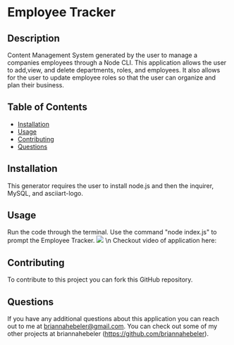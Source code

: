 # Employee Tracker

## Description
Content Management System generated by the user to manage a companies employees through a Node CLI. This application allows the user to add,view, and delete departments, roles, and employees.  It also allows for the user to update employee roles so that the user can organize and plan their business.

## Table of Contents  
* [Installation](#installation)
* [Usage](#usage)
* [Contributing](#contributing)
* [Questions](#questions)

## Installation
This generator requires the user to install node.js and then the inquirer, MySQL, and asciiart-logo.


## Usage 
Run the code through the terminal. Use the command "node index.js" to prompt the Employee Tracker.
![](./assets/media/screenshot.png)
\n
Checkout video of application here: 

## Contributing
To contribute to this project you can fork this GitHub repository.

## Questions
If you have any additional questions about this application you can reach out to me at briannahebeler@gmail.com.
You can check out some of my other projects at briannahebeler (https://github.com/briannahebeler).

